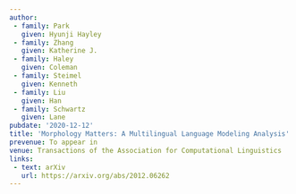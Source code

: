 ```yaml
---
author:
 - family: Park
   given: Hyunji Hayley
 - family: Zhang
   given: Katherine J.
 - family: Haley
   given: Coleman
 - family: Steimel
   given: Kenneth
 - family: Liu
   given: Han
 - family: Schwartz
   given: Lane
pubdate: '2020-12-12'
title: 'Morphology Matters: A Multilingual Language Modeling Analysis'
prevenue: To appear in
venue: Transactions of the Association for Computational Linguistics
links:
 - text: arXiv
   url: https://arxiv.org/abs/2012.06262
---
```

